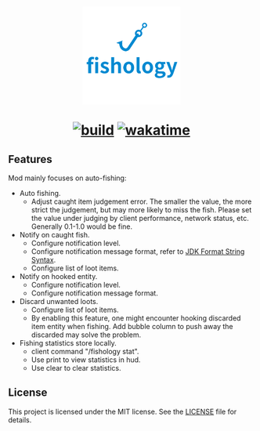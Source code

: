 <h1 style="text-align:center">
<img alt= "fishology logo" src="https://raw.githubusercontent.com/c0nstexpr/fishology/main/interact/src/main/resources/assets/fishology-interact/icon.png" width=200 height=200 />

[![build](https://github.com/c0nstexpr/fishology/actions/workflows/build.yml/badge.svg)](https://github.com/c0nstexpr/fishology/actions/workflows/build-and-test.yml)
[![wakatime](https://wakatime.com/badge/github/c0nstexpr/fishology.svg)](https://wakatime.com/badge/github/c0nstexpr/fishology)
</h1>

## Features
Mod mainly focuses on auto-fishing:

- Auto fishing.
  - Adjust caught item judgement error. The smaller the value, the
    more strict the judgement, but may more likely to miss the fish. Please set the value under 
    judging by client performance, network status, etc. Generally 0.1-1.0 would be fine.
- Notify on caught fish.
  - Configure notification level.
  - Configure notification message format, refer to
    [JDK Format String Syntax](https://docs.oracle.com/en/java/javase/17/docs/api/java.base/java/util/Formatter.html#syntax).
  - Configure list of loot items.
- Notify on hooked entity.
  - Configure notification level.
  - Configure notification message format.
- Discard unwanted loots.
  - Configure list of loot items.
  - By enabling this feature, one might encounter hooking discarded item entity when fishing. Add
    bubble column to push away the discarded may solve the problem.
- Fishing statistics store locally.
  - client command "/fishology stat".
  - Use print to view statistics in hud.
  - Use clear to clear statistics.

## License

This project is licensed under the MIT license. See the [LICENSE](LICENSE) file for details.
